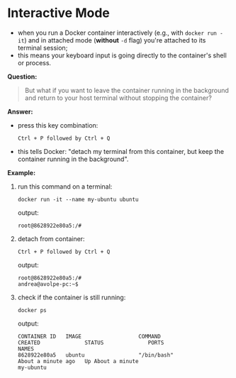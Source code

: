 # Interactive Mode

- when you run a Docker container interactively (e.g., with `docker run -it`) and in attached mode (**without** `-d` flag) you're attached to its terminal session;
- this means your keyboard input is going directly to the container's shell or process.

**Question:**

> But what if you want to leave the container running in the background and return to your host terminal without stopping the container?

**Answer:**

- press this key combination:

    ```text
    Ctrl + P followed by Ctrl + Q
    ```

- this tells Docker: "detach my terminal from this container, but keep the container running in the background".

**Example:**

1. run this command on a terminal:

    ```commandline
    docker run -it --name my-ubuntu ubuntu
    ```
  
    output:
  
    ```commandline
    root@8628922e80a5:/#
    ```

2. detach from container:

    ```commandline
    Ctrl + P followed by Ctrl + Q
    ```
    
    output:
    
    ```commandline
    root@8628922e80a5:/# 
    andrea@avolpe-pc:~$ 
    ```

3. check if the container is still running:

    ```commandline
    docker ps
    ```
    
    output:
    
    ```commandline
    CONTAINER ID   IMAGE                  COMMAND                  CREATED              STATUS              PORTS                                NAMES
    8628922e80a5   ubuntu                 "/bin/bash"              About a minute ago   Up About a minute                                        my-ubuntu
    ```

